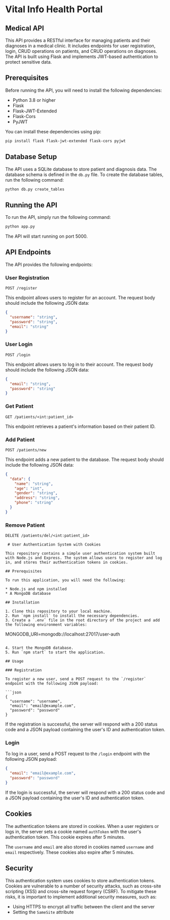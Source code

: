 # Vital Info Health Portal

 ## Medical API

This API provides a RESTful interface for managing patients and their diagnoses in a medical clinic. It includes endpoints for user registration, login, CRUD operations on patients, and CRUD operations on diagnoses. The API is built using Flask and implements JWT-based authentication to protect sensitive data.

## Prerequisites

Before running the API, you will need to install the following dependencies:

- Python 3.8 or higher
- Flask
- Flask-JWT-Extended
- Flask-Cors
- PyJWT

You can install these dependencies using pip:

```bash
pip install flask flask-jwt-extended flask-cors pyjwt
```

## Database Setup

The API uses a SQLite database to store patient and diagnosis data. The database schema is defined in the `db.py` file. To create the database tables, run the following command:

```bash
python db.py create_tables
```

## Running the API

To run the API, simply run the following command:

```bash
python app.py
```

The API will start running on port 5000.

## API Endpoints

The API provides the following endpoints:

### User Registration

```
POST /register
```

This endpoint allows users to register for an account. The request body should include the following JSON data:

```json
{
  "username": "string",
  "password": "string",
  "email": "string"
}
```

### User Login

```
POST /login
```

This endpoint allows users to log in to their account. The request body should include the following JSON data:

```json
{
  "email": "string",
  "password": "string"
}
```

### Get Patient

```
GET /patients/<int:patient_id>
```

This endpoint retrieves a patient's information based on their patient ID.

### Add Patient

```
POST /patients/new
```

This endpoint adds a new patient to the database. The request body should include the following JSON data:

```json
{
  "data": {
    "name": "string",
    "age": "int",
    "gender": "string",
    "address": "string",
    "phone": "string"
  }
}
```

### Remove Patient

```
DELETE /patients/del/<int:patient_id>

 # User Authentication System with Cookies

This repository contains a simple user authentication system built with Node.js and Express. The system allows users to register and log in, and stores their authentication tokens in cookies.

## Prerequisites

To run this application, you will need the following:

* Node.js and npm installed
* A MongoDB database

## Installation

1. Clone this repository to your local machine.
2. Run `npm install` to install the necessary dependencies.
3. Create a `.env` file in the root directory of the project and add the following environment variables:

```
MONGODB_URI=mongodb://localhost:27017/user-auth
```

4. Start the MongoDB database.
5. Run `npm start` to start the application.

## Usage

### Registration

To register a new user, send a POST request to the `/register` endpoint with the following JSON payload:

```json
{
  "username": "username",
  "email": "email@example.com",
  "password": "password"
}
```

If the registration is successful, the server will respond with a 200 status code and a JSON payload containing the user's ID and authentication token.

### Login

To log in a user, send a POST request to the `/login` endpoint with the following JSON payload:

```json
{
  "email": "email@example.com",
  "password": "password"
}
```

If the login is successful, the server will respond with a 200 status code and a JSON payload containing the user's ID and authentication token.

## Cookies

The authentication tokens are stored in cookies. When a user registers or logs in, the server sets a cookie named `authToken` with the user's authentication token. This cookie expires after 5 minutes.

The `username` and `email` are also stored in cookies named `username` and `email` respectively. These cookies also expire after 5 minutes.

## Security

This authentication system uses cookies to store authentication tokens. Cookies are vulnerable to a number of security attacks, such as cross-site scripting (XSS) and cross-site request forgery (CSRF). To mitigate these risks, it is important to implement additional security measures, such as:

* Using HTTPS to encrypt all traffic between the client and the server
* Setting the `SameSite` attribute